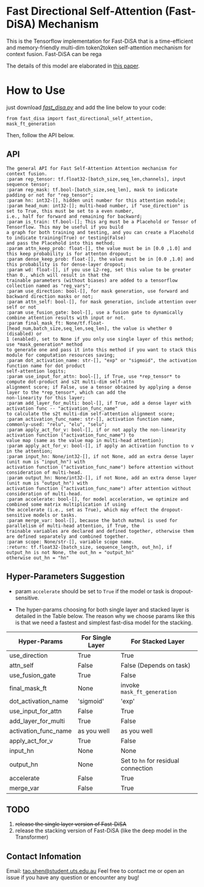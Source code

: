 # Fast Directional Self-Attention (Fast-DiSA) Mechanism

This is the Tensorflow implementation for Fast-DiSA that is a time-efficient and memory-friendly multi-dim token2token self-attention mechanism for context fusion. Fast-DiSA can be rega

The details of this model are elaborated in [this paper](https://github.com/taoshen58/DiSAN/tree/master/Fast-DiSA/fast_disa.pdf).

# How to Use
just download [*fast_disa.py*](https://github.com/taoshen58/DiSAN/tree/master/Fast-DiSA/fast_disa.py) and add the line below to your code:

    from fast_disa import fast_directional_self_attention, mask_ft_generation
    
    
Then, follow the API below. 
    



## API
    The general API for Fast Self-Attention Attention mechanism for context fusion.
    :param rep_tensor: tf.float32-[batch_size,seq_len,channels], input sequence tensor;
    :param rep_mask: tf.bool-[batch_size,seq_len], mask to indicate padding or not for "rep_tensor";
    :param hn: int32-[], hidden unit number for this attention module;
    :param head_num: int32-[]; multi-head number, if "use_direction" is set to True, this must be set to a even number,
    i.e., half for forward and remaining for backward;
    :param is_train: tf.bool-[]; This arg must be a Placehold or Tensor of Tensorflow. This may be useful if you build
    a graph for both training and testing, and you can create a Placehold to indicate training(True) or testing(False)
    and pass the Placehold into this method;
    :param attn_keep_prob: float-[], the value must be in [0.0 ,1.0] and this keep probability is for attenton dropout;
    :param dense_keep_prob: float-[], the value must be in [0.0 ,1.0] and this probability is for dense-layer dropout;
    :param wd: float-[], if you use L2-reg, set this value to be greater than 0., which will result in that the
    trainable parameters (without biases) are added to a tensorflow collection named as "reg_vars";
    :param use_direction: bool-[], for mask generation, use forward and backward direction masks or not;
    :param attn_self: bool-[], for mask generation, include attention over self or not
    :param use_fusion_gate: bool-[], use a fusion gate to dynamically combine attention results with input or not.
    :param final_mask_ft: None/tf.float-[head_num,batch_size,seq_len,seq_len], the value is whether 0 (disabled) or
    1 (enabled), set to None if you only use single layer of this method; use *mask_generation* method
    to generate one and pass it into this method if you want to stack this module for computation resources saving;
    :param dot_activation_name: str-[], "exp" or "sigmoid", the activation function name for dot product
    self-attention logits;
    :param use_input_for_attn: bool-[], if True, use *rep_tensor* to compute dot-product and s2t multi-dim self-attn
    alignment score; if False, use a tensor obtained by applying a dense layer to the *rep_tensor*, which can add the
    non-linearity for this layer;
    :param add_layer_for_multi: bool-[], if True, add a dense layer with activation func -- "activation_func_name"
    to calculate the s2t multi-dim self-attention alignment score;
    :param activation_func_name: str-[], activation function name, commonly-used: "relu", "elu", "selu";
    :param apply_act_for_v: bool-[], if or not apply the non-linearity activation function ("activation_func_name") to
    value map (same as the value map in multi-head attention);
    :param apply_act_for_v: bool-[], if apply an activation function to v in the attention;
    :param input_hn: None/int32-[], if not None, add an extra dense layer (unit num is "input_hn") with
    activation function ("activation_func_name") before attention without consideration of multi-head.
    :param output_hn: None/int32-[], if not None, add an extra dense layer (unit num is "output_hn") with
    activation function ("activation_func_name") after attention without consideration of multi-head.
    :param accelerate: bool-[], for model acceleration, we optimize and combined some matrix multiplication if using
    the accelerate (i.e., set as True), which may effect the dropout-sensitive models or tasks.
    :param merge_var: bool-[], because the batch matmul is used for parallelism of multi-head attention, if True, the
    trainable variables are declared and defined together, otherwise them are defined separately and combined together.
    :param scope: None/str-[], variable scope name.
    :return: tf.float32-[batch_size, sequence_length, out_hn], if output_hn is not None, the out_hn = "output_hn"
    otherwise out_hn = "hn"



## Hyper-Parameters Suggestion

* param `accelerate` should be set to `True` if the model or task is dropout-sensitive.

* The hyper-params choosing for both single layer and stacked layer is detailed in the Table below. The reason why we choose params like this is that we need a fastest and simplest fast-disa model for the stacking.

| Hyper-Params | For Single Layer | For Stacked Layer |
| --- | --- | --- |
| use_direction | True | True |
| attn_self | False | False (Depends on task) |
| use_fusion_gate | True | False |
| final_mask_ft | None | invoke `mask_ft_generation` |
| dot_activation_name | 'sigmoid' | 'exp' |
| use_input_for_attn | False | True |
| add_layer_for_multi | True | False |
| activation_func_name | as you well | as you well |
| apply_act_for_v | True | False |
| input_hn | None | None |
| output_hn | None | Set to `hn` for residual connection |
| accelerate | False | True |
| merge_var | False | True |

## TODO
1. ~~release the single layer version of Fast-DiSA~~
2. release the stacking version of Fast-DiSA (like the deep model in the Transformer)

## Contact Infomation
Email: [tao.shen@student.uts.edu.au](mailto:tao.shen@student.uts.edu.au)
Feel free to contact me or open an issue if you have any question or encounter any bug!




